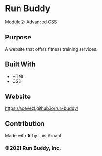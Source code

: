 # Run Buddy
Module 2: Advanced CSS

## Purpose
A website that offers fitness training services.

## Built With
* HTML
* CSS

## Website
https://acevezl.github.io/run-buddy/

## Contribution
Made with &#x2765; by Luis Arnaut

### &copy;2021 Run Buddy, Inc.
